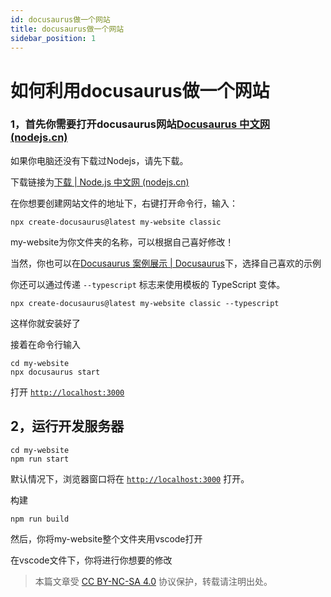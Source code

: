 ```yaml
---
id: docusaurus做一个网站
title: docusaurus做一个网站
sidebar_position: 1
---
```


# 如何利用docusaurus做一个网站

### 1，首先你需要打开docusaurus网站[Docusaurus 中文网 (nodejs.cn)](https://docusaurus.nodejs.cn/)

如果你电脑还没有下载过Nodejs，请先下载。

下载链接为[下载 | Node.js 中文网 (nodejs.cn)](https://nodejs.cn/download/)

在你想要创建网站文件的地址下，右键打开命令行，输入：

```
npx create-docusaurus@latest my-website classic
```

my-website为你文件夹的名称，可以根据自己喜好修改！

当然，你也可以在[Docusaurus 案例展示 | Docusaurus](https://docusaurus.io/zh-CN/showcase)下，选择自己喜欢的示例

你还可以通过传递 `--typescript` 标志来使用模板的 TypeScript 变体。

```
npx create-docusaurus@latest my-website classic --typescript
```

这样你就安装好了

接着在命令行输入

```
cd my-website
npx docusaurus start
```

打开 [`http://localhost:3000`](http://localhost:3000/) 



## 2，运行开发服务器

```
cd my-website
npm run start
```

默认情况下，浏览器窗口将在 [`http://localhost:3000`](http://localhost:3000/) 打开。

构建

```
npm run build
```

然后，你将my-website整个文件夹用vscode打开

在vscode文件下，你将进行你想要的修改

> 本篇文章受 [CC BY-NC-SA 4.0](https://creativecommons.org/licenses/by/4.0/deed.zh) 协议保护，转载请注明出处。